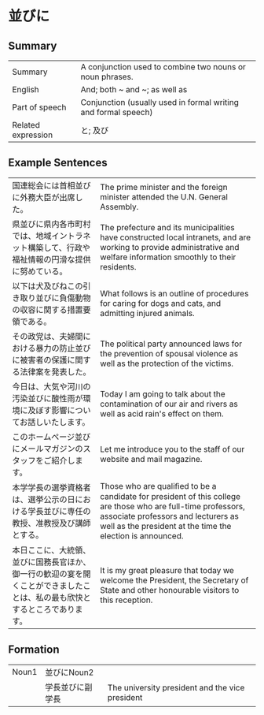 # 並びに

## Summary

<table><tr>   <td>Summary</td>   <td>A conjunction used to combine two nouns or noun phrases.</td></tr><tr>   <td>English</td>   <td>And; both ~ and ~; as well as</td></tr><tr>   <td>Part of speech</td>   <td>Conjunction (usually used in formal writing and formal speech)</td></tr><tr>   <td>Related expression</td>   <td>と; 及び</td></tr></table>

## Example Sentences

<table><tr>   <td>国連総会には首相並びに外務大臣が出席した。</td>   <td>The prime minister and the foreign minister attended the U.N. General Assembly.</td></tr><tr>   <td>県並びに県内各市町村では、地域イントラネット構築して、行政や福祉情報の円滑な提供に努めている。</td>   <td>The prefecture and its municipalities have constructed local intranets, and are working to provide administrative and welfare information smoothly to their residents.</td></tr><tr>   <td>以下は犬及びねこの引き取り並びに負傷動物の収容に関する措置要領である。</td>   <td>What follows is an outline of procedures for caring for dogs and cats, and admitting injured animals.</td></tr><tr>   <td>その政党は、夫婦間における暴力の防止並びに被害者の保護に関する法律案を発表した。</td>   <td>The political party announced laws for the prevention of spousal violence as well as the protection of the victims.</td></tr><tr>   <td>今日は、大気や河川の汚染並びに酸性雨が環境に及ぼす影響についてお話しいたします。</td>   <td>Today I am going to talk about the contamination of our air and rivers as well as acid rain's effect on them.</td></tr><tr>   <td>このホームページ並びにメールマガジンのスタッフをご紹介します。</td>   <td>Let me introduce you to the staff of our website and mail magazine.</td></tr><tr>   <td>本学学長の選挙資格者は、選挙公示の日における学長並びに専任の教授、准教授及び講師とする。</td>   <td>Those who are qualiﬁed to be a candidate for president of this college are those who are full-time professors, associate professors and lecturers as well as the president at the time the election is announced.</td></tr><tr>   <td>本日ここに、大統領、並びに国務長官ほか、御一行の歓迎の宴を開くことができましたことは、私の最も欣快とするところであります。</td>   <td>It is my great pleasure that today we welcome the President, the Secretary of State and other honourable visitors to this reception.</td></tr></table>

## Formation

<table class="table"><tbody><tr class="tr head"><td class="td"><span class="bold">Noun<span class="subscript">1</span></span></td><td class="td"><span class="concept">並びに</span><span>Noun<span class="subscript">2</span></span></td><td class="td"></td></tr><tr class="tr"><td class="td"></td><td class="td"><span>学長</span><span class="concept">並びに</span><span>副学長</span></td><td class="td"><span>The university president and the vice president</span></td></tr></tbody></table>

